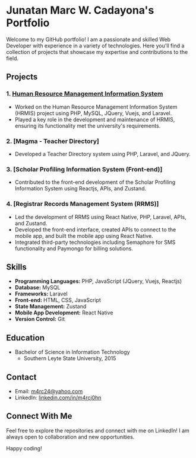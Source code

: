 # Junatan Marc W. Cadayona's Portfolio

Welcome to my GitHub portfolio! I am a passionate and skilled Web Developer with experience in a variety of technologies. Here you'll find a collection of projects that showcase my expertise and contributions to the field.

## Projects

### 1. [Human Resource Management Information System](https://hrmis.southernleytestateu.edu.ph/signin)

-   Worked on the Human Resource Management Information System (HRMIS) project using PHP, MySQL, JQuery, Vuejs, and Laravel.
-   Played a key role in the development and maintenance of HRMIS, ensuring its functionality met the university's requirements.

### 2. [Magma - Teacher Directory]

-   Developed a Teacher Directory system using PHP, Laravel, and JQuery.

### 3. [Scholar Profiling Information System (Front-end)]

-   Contributed to the front-end development of the Scholar Profiling Information System using Reactjs, APIs, and Zustand.

### 4. [Registrar Records Management System (RRMS)]

-   Led the development of RRMS using React Native, PHP, Laravel, APIs, and Zustand.
-   Developed the front-end interface, created APIs to connect to the mobile app, and built the mobile app using React Native.
-   Integrated third-party technologies including Semaphore for SMS functionality and Paymongo for billing solutions.

## Skills

-   **Programming Languages:** PHP, JavaScript (JQuery, Vuejs, Reactjs)
-   **Database:** MySQL
-   **Frameworks:** Laravel
-   **Front-end:** HTML, CSS, JavaScript
-   **State Management:** Zustand
-   **Mobile App Development:** React Native
-   **Version Control:** Git

## Education

-   Bachelor of Science in Information Technology
    -   Southern Leyte State University, 2015

## Contact

-   Email: [m4rc24@yahoo.com](mailto:m4rc24@yahoo.com)
-   LinkedIn: [linkedin.com/in/m4rcj0hn](https://www.linkedin.com/in/m4rcj0hn)

## Connect With Me

Feel free to explore the repositories and connect with me on LinkedIn! I am always open to collaboration and new opportunities.

Happy coding!
